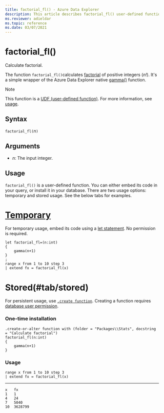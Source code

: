 ```yaml
---
title: factorial_fl() - Azure Data Explorer
description: This article describes factorial_fl() user-defined function in Azure Data Explorer.
ms.reviewer: adieldar
ms.topic: reference
ms.date: 03/07/2021
---
```

# factorial_fl()

Calculate factorial.

The function `factorial_fl()`calculates [factorial](https://en.wikipedia.org/wiki/Factorial) of positive integers (*n!*). It's a simple wrapper of the Azure Data Explorer native [gamma()](../query/gammafunction.md) function.

> [!NOTE]
> This function is a [UDF (user-defined function)](../query/functions/user-defined-functions.md). For more information, see [usage](#usage).

## Syntax

`factorial_fl(`*n*`)`
  
## Arguments

* *n*: The input integer.

## Usage

`factorial_fl()` is a user-defined function. You can either embed its code in your query, or install it in your database. There are two usage options: temporary and stored usage. See the below tabs for examples.

# [Temporary](#tab/temporary)

For temporary usage, embed its code using a [let statement](../query/letstatement.md). No permission is required.

<!-- csl: https://help.kusto.windows.net/Samples -->
```kusto
let factorial_fl=(n:int)
{
    gamma(n+1)
}
;
range x from 1 to 10 step 3
| extend fx = factorial_fl(x)
```

# Stored(#tab/stored)

For persistent usage, use [`.create function`](../management/create-function.md). Creating a function requires [database user permission](../management/access-control/role-based-authorization.md).

### One-time installation

<!-- csl: https://help.kusto.windows.net/Samples -->
```kusto
.create-or-alter function with (folder = "Packages\\Stats", docstring = "Calculate factorial")
factorial_fl(n:int)
{
    gamma(n+1)
}
```

### Usage

<!-- csl: https://help.kusto.windows.net/Samples -->
```kusto
range x from 1 to 10 step 3
| extend fx = factorial_fl(x)
```

---

```kusto
x	fx
1	1
4	24
7	5040
10	3628799
```
